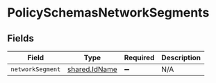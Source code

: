 # PolicySchemasNetworkSegments


## Fields

| Field                                          | Type                                           | Required                                       | Description                                    |
| ---------------------------------------------- | ---------------------------------------------- | ---------------------------------------------- | ---------------------------------------------- |
| `networkSegment`                               | [shared.IdName](../../models/shared/idname.md) | :heavy_minus_sign:                             | N/A                                            |